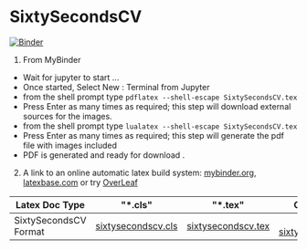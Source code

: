 # SixtySecondsCV

[![Binder](https://mybinder.org/badge_logo.svg)](https://mybinder.org/v2/gh/LaGuer/SixtySecondsCV/master)

1. From MyBinder
- Wait for jupyter to start ...
- Once started, Select New : Terminal from Jupyter
- from the shell prompt type ```pdflatex --shell-escape SixtySecondsCV.tex```
- Press Enter as many times as required; this step will download external sources for the images.
- from the shell prompt type ```lualatex --shell-escape SixtySecondsCV.tex```
- Press Enter as many times as required; this step will generate the pdf file with images included
- PDF is generated and ready for download .


2. A link to an online automatic latex build system: [mybinder.org](https://mybinder.org/v2/gh/LaGuer/SixtySecondsCV/master), [latexbase.com](https://latexbase.com) or try [OverLeaf](https://www.overleaf.com/latex/templates/sixtysecondscv/gcdrzwwvkqcr)

| Latex Doc Type                |      "*.cls"                 |        "*.tex"              |      Compile in PDF                                                                                                                                    |
| ----------------------------- |:----------------------------:|:---------------------------:|-------------------------------------------------------------------------------------------------------------------------------------------------------:|
|SixtySecondsCV Format  |[sixtysecondscv.cls](sixtysecondscv.cls)| [sixtysecondscv.tex](sixtysecondscv.tex )       |[mybinder.org sixtysecondscv.tex](https://mybinder.org/v2/gh/LaGuer/SixtySecondsCV/master)      |

